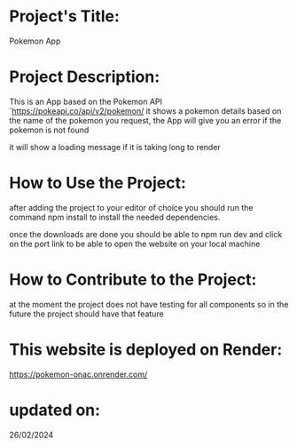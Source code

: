 
# Project's Title: 
Pokemon App

# Project Description:
This is an App based on the Pokemon API `https://pokeapi.co/api/v2/pokemon/ it shows a pokemon details based on the name of the pokemon you request, the App will give you an error if the pokemon is not found

it will show a loading message if it is taking long to render

# How to Use the Project:

after adding the project to your editor of choice you should run the command npm install to install the needed dependencies.

once the downloads are done you should be able to npm run dev and click on the port link to be able to open the website on your local machine

# How to Contribute to the Project:
at the moment the project does not have testing for all components so in the future the project should have that feature

# This website is deployed on Render:
https://pokemon-onac.onrender.com/

# updated on: 
26/02/2024
